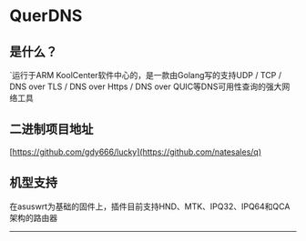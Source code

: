 # QuerDNS

## 是什么？
`运行于ARM KoolCenter软件中心的，是一款由Golang写的支持UDP / TCP / DNS over TLS / DNS over Https / DNS over QUIC等DNS可用性查询的强大网络工具

## 二进制项目地址
[https://github.com/gdy666/lucky](https://github.com/natesales/q)


## 机型支持

在asuswrt为基础的固件上，插件目前支持HND、MTK、IPQ32、IPQ64和QCA架构的路由器


---
